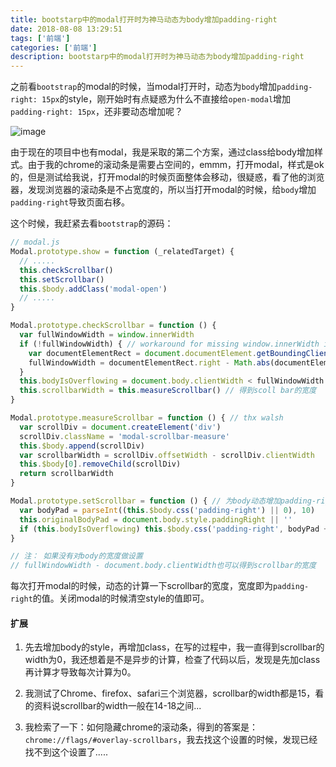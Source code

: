 ```yaml
---
title: bootstarp中的modal打开时为神马动态为body增加padding-right
date: 2018-08-08 13:29:51
tags: ['前端']
categories: ['前端']
description: bootstarp中的modal打开时为神马动态为body增加padding-right
---
```


之前看`bootstrap`的modal的时候，当modal打开时，动态为`body`增加`padding-right: 15px`的style，刚开始时有点疑惑为什么不直接给`open-modal`增加`padding-right: 15px`，还非要动态增加呢？

![image](http://res.cloudinary.com/dwudaridr/image/upload/v1533706275/blog/2091533706051_.pic_hd.jpg)

由于现在的项目中也有modal，我是采取的第二个方案，通过class给body增加样式。由于我的chrome的滚动条是需要占空间的，emmm，打开modal，样式是ok的，但是测试给我说，打开modal的时候页面整体会移动，很疑惑，看了他的浏览器，发现浏览器的滚动条是不占宽度的，所以当打开modal的时候，给`body`增加`padding-right`导致页面右移。

这个时候，我赶紧去看`bootstrap`的源码：
```js
// modal.js
Modal.prototype.show = function (_relatedTarget) {
  // .....
  this.checkScrollbar()
  this.setScrollbar()
  this.$body.addClass('modal-open')
  // .....
}

Modal.prototype.checkScrollbar = function () {
  var fullWindowWidth = window.innerWidth
  if (!fullWindowWidth) { // workaround for missing window.innerWidth in IE8
    var documentElementRect = document.documentElement.getBoundingClientRect()
    fullWindowWidth = documentElementRect.right - Math.abs(documentElementRect.left)
  }
  this.bodyIsOverflowing = document.body.clientWidth < fullWindowWidth
  this.scrollbarWidth = this.measureScrollbar() // 得到scoll bar的宽度
}

Modal.prototype.measureScrollbar = function () { // thx walsh
  var scrollDiv = document.createElement('div')
  scrollDiv.className = 'modal-scrollbar-measure'
  this.$body.append(scrollDiv)
  var scrollbarWidth = scrollDiv.offsetWidth - scrollDiv.clientWidth
  this.$body[0].removeChild(scrollDiv)
  return scrollbarWidth
}

Modal.prototype.setScrollbar = function () { // 为body动态增加padding-right
  var bodyPad = parseInt((this.$body.css('padding-right') || 0), 10)
  this.originalBodyPad = document.body.style.paddingRight || ''
  if (this.bodyIsOverflowing) this.$body.css('padding-right', bodyPad + this.scrollbarWidth)
}

// 注： 如果没有对body的宽度做设置
// fullWindowWidth - document.body.clientWidth也可以得到scrollbar的宽度
```
每次打开modal的时候，动态的计算一下scrollbar的宽度，宽度即为`padding-right`的值。关闭modal的时候清空style的值即可。

#### 扩展
1. 先去增加body的style，再增加class，在写的过程中，我一直得到scrollbar的width为0，我还想着是不是异步的计算，检查了代码以后，发现是先加class再计算才导致每次计算为0。

2. 我测试了Chrome、firefox、safari三个浏览器，scrollbar的width都是15，看的资料说scrollbar的width一般在14-18之间...

3. 我检索了一下：如何隐藏chrome的滚动条，得到的答案是： `chrome://flags/#overlay-scrollbars`，我去找这个设置的时候，发现已经找不到这个设置了.....
